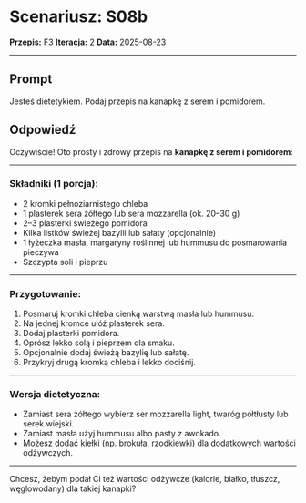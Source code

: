 ﻿# Scenariusz: S08b
**Przepis:** F3
**Iteracja:** 2
**Data:** 2025-08-23

---

## Prompt
Jesteś dietetykiem. Podaj przepis na kanapkę z serem i pomidorem.


## Odpowiedź
Oczywiście! Oto prosty i zdrowy przepis na **kanapkę z serem i pomidorem**:

---

### Składniki (1 porcja):

* 2 kromki pełnoziarnistego chleba
* 1 plasterek sera żółtego lub sera mozzarella (ok. 20–30 g)
* 2–3 plasterki świeżego pomidora
* Kilka listków świeżej bazylii lub sałaty (opcjonalnie)
* 1 łyżeczka masła, margaryny roślinnej lub hummusu do posmarowania pieczywa
* Szczypta soli i pieprzu

---

### Przygotowanie:

1. Posmaruj kromki chleba cienką warstwą masła lub hummusu.
2. Na jednej kromce ułóż plasterek sera.
3. Dodaj plasterki pomidora.
4. Oprósz lekko solą i pieprzem dla smaku.
5. Opcjonalnie dodaj świeżą bazylię lub sałatę.
6. Przykryj drugą kromką chleba i lekko dociśnij.

---

### Wersja dietetyczna:

* Zamiast sera żółtego wybierz ser mozzarella light, twaróg półtłusty lub serek wiejski.
* Zamiast masła użyj hummusu albo pasty z awokado.
* Możesz dodać kiełki (np. brokuła, rzodkiewki) dla dodatkowych wartości odżywczych.

---

Chcesz, żebym podał Ci też wartości odżywcze (kalorie, białko, tłuszcz, węglowodany) dla takiej kanapki?
